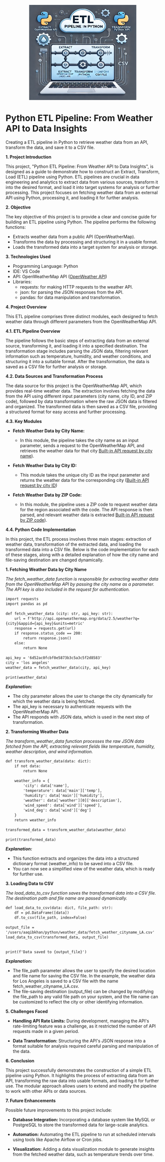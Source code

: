 <p align="center">
  <img src="diagrams/ETLpipeline.png" width ="350" height = "310">                                                        
</p>

# Python ETL Pipeline: From Weather API to Data Insights
Creating a ETL pipeline in Python to retrieve weather data from an API, transform the data, and save it to a CSV file.

**1. Project Introduction**

This project, "Python ETL Pipeline: From Weather API to Data Insights", is designed as a guide to demonstrate how to construct an Extract, Transform, Load (ETL) pipeline using Python. ETL pipelines are crucial in data engineering and analytics to extract data from various sources, transform it into the desired format, and load it into target systems for analysis or further processing. This project focuses on fetching weather data from an external API using Python, processing it, and loading it for further analysis.

**2. Objective**

The key objective of this project is to provide a clear and concise guide for building an ETL pipeline using Python. The pipeline performs the following functions:

- Extracts weather data from a public API (OpenWeatherMap).
- Transforms the data by processing and structuring it in a usable format.
- Loads the transformed data into a target system for analysis or storage.

**3. Technologies Used**
- Programming Language: Python
- IDE: VS Code
- API: OpenWeatherMap API ([OpenWeather API](https://home.openweathermap.org/api_keys))
- Libraries:
  - requests: for making HTTP requests to the weather API.
  - json: for parsing the JSON responses from the API.
  - pandas: for data manipulation and transformation.

**4. Project Overview**

 This ETL pipeline comprises three distinct modules, each designed to fetch weather data through different parameters from the OpenWeatherMap API.

**4.1. ETL Pipeline Overview**
 
 The pipeline follows the basic steps of extracting data from an external source, transforming it, and loading it into a specified destination. The transformation stage includes parsing the JSON data, filtering relevant information such as temperature, humidity, and weather conditions, and structuring it into a suitable format. After the transformation, the data is saved as a CSV file for further analysis or storage.

**4.2. Data Sources and Transformation Process**
 
 The data source for this project is the OpenWeatherMap API, which provides real-time weather data. The extraction involves fetching the data from the API using different input parameters (city name, city ID, and ZIP code), followed by data transformation where the raw JSON data is filtered and organized. The transformed data is then saved as a CSV file, providing a structured format for easy access and further processing.

**4.3. Key Modules**

- **Fetch Weather Data by City Name:**
  - In this module, the pipeline takes the city name as an input parameter, sends a request to the OpenWeatherMap API, and retrieves the weather data for that city [Built-in API request by city name](https://openweathermap.org/current#name)).

- **Fetch Weather Data by City ID:**
  - This module takes the unique city ID as the input parameter and returns the weather data for the corresponding city ([Built-in API request by city ID](https://openweathermap.org/current#cityid))

- **Fetch Weather Data by ZIP Code:**
  - In this module, the pipeline uses a ZIP code to request weather data for the region associated with the code. The API response is then parsed, and relevant weather data is extracted [Built-in API request by ZIP code](https://openweathermap.org/current#zip)).

**4.4. Python Code Implementation**

 In this project, the ETL process involves three main stages: extraction of weather data, transformation of the extracted data, and loading the transformed data into a CSV file. Below is the code implementation for each of these stages, along with a detailed explanation of how the city name and file-saving destination are changed dynamically.

 **1. Fetching Weather Data by City Name**

  *The fetch_weather_data function is responsible for extracting weather data from the OpenWeatherMap API by passing the city name as a parameter. The API key is also included in the request for authentication.*

```
import requests
import pandas as pd

def fetch_weather_data (city: str, api_key: str):
    url = f'http://api.openweathermap.org/data/2.5/weather?q={city}&appid={api_key}&units=metric'
    response = requests.get(url)
    if response.status_code == 200:
        return response.json()
    else:
        return None

api_key = '6d52ac0fcbf0e5873b3c5a3c5f2d8583'
city = 'los angeles'
weather_data = fetch_weather_data(city, api_key)

print(weather_data) 
```

   ***Explanation:***

  - The city parameter allows the user to change the city dynamically for which the weather data is being fetched.
  - The api_key is necessary to authenticate requests with the OpenWeatherMap API.
  - The API responds with JSON data, which is used in the next step of transformation.


 **2. Transforming Weather Data**

  *The transform_weather_data function processes the raw JSON data fetched from the API, extracting relevant fields like temperature, humidity, weather description, and wind information.*

```
def transform_weather_data(data: dict):
    if not data:
        return None

    weather_info = {
        'city': data['name'],
        'temperature': data['main']['temp'],
        'humidity': data['main']['humidity'],
        'weather': data['weather'][0]['description'],
        'wind_speed': data['wind']['speed'],
        'wind_deg': data['wind']['deg']
    }
    return weather_info

transformed_data = transform_weather_data(weather_data)

print(transformed_data)
```
  ***Explanation:***

- This function extracts and organizes the data into a structured dictionary format (weather_info) to be saved into a CSV file.
- You can now see a simplified view of the weather data, which is ready for further use.


 **3. Loading Data to CSV**

  *The load_data_to_csv function saves the transformed data into a CSV file. The destination path and file name are passed dynamically.*

```
def load_data_to_csv(data: dict, file_path: str):
    df = pd.DataFrame([data])
    df.to_csv(file_path, index=False)

output_file = '/users/aaqibkhan/python/weather_data/fetch_weather_cityname_LA.csv'
load_data_to_csv(transformed_data, output_file)


print(f'Data saved to {output_file}')
```
***Explanation:***

- The file_path parameter allows the user to specify the desired location and file name for saving the CSV file. In the example, the weather data for Los Angeles is saved to a CSV file with the name fetch_weather_cityname_LA.csv.
- The file-saving destination (output_file) can be changed by modifying the file_path to any valid file path on your system, and the file name can be customized to reflect the city or other identifying information.






**5. Challenges Faced**

- **Handling API Rate Limits:**
During development, managing the API's rate-limiting feature was a challenge, as it restricted the number of API requests made in a given period.

- **Data Transformation:**
Structuring the API's JSON response into a format suitable for analysis required careful parsing and manipulation of the data.

**6. Conclusion**

This project successfully demonstrates the construction of a simple ETL pipeline using Python. It highlights the process of extracting data from an API, transforming the raw data into usable formats, and loading it for further use. The modular approach allows users to extend and modify the pipeline to work with other APIs or data sources.

**7. Future Enhancements**

Possible future improvements to this project include:

- **Database Integration:** Incorporating a database system like MySQL or PostgreSQL to store the transformed data for large-scale analytics.

- **Automation:** Automating the ETL pipeline to run at scheduled intervals using tools like Apache Airflow or Cron jobs.

- **Visualization:** Adding a data visualization module to generate insights from the fetched weather data, such as temperature trends over time.



